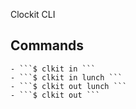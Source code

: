 
Clockit CLI

## Commands
    - ```$ clkit in ```
    - ```$ clkit in lunch ```
    - ```$ clkit out lunch ```
    - ```$ clkit out ```
